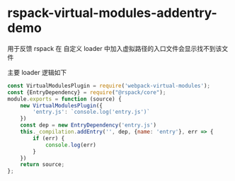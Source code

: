 # rspack-virtual-modules-addentry-demo

用于反馈 rspack 在 自定义 loader 中加入虚拟路径的入口文件会显示找不到该文件

主要 loader 逻辑如下

```js
const VirtualModulesPlugin = require('webpack-virtual-modules');
const {EntryDependency} = require("@rspack/core");
module.exports = function (source) {
    new VirtualModulesPlugin({
        'entry.js': `console.log('entry.js')`
    })
    const dep = new EntryDependency('entry.js')
    this._compilation.addEntry('', dep, {name: 'entry'}, err => {
        if (err) {
            console.log(err)
        }
    })
    return source;
};
```

